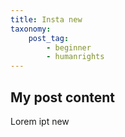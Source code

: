 ```yaml
---
title: Insta new
taxonomy:
    post_tag:
        - beginner
        - humanrights
---
```


## My post content

Lorem ipt new